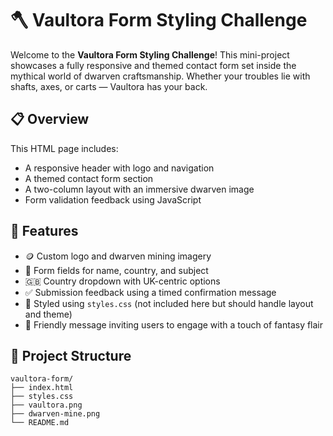 # 🪓 Vaultora Form Styling Challenge

Welcome to the **Vaultora Form Styling Challenge**! This mini-project showcases a fully responsive and themed contact form set inside the mythical world of dwarven craftsmanship. Whether your troubles lie with shafts, axes, or carts — Vaultora has your back.

## 📋 Overview

This HTML page includes:
- A responsive header with logo and navigation
- A themed contact form section
- A two-column layout with an immersive dwarven image
- Form validation feedback using JavaScript

## 🧩 Features

- 🪙 Custom logo and dwarven mining imagery
- 🧾 Form fields for name, country, and subject
- 🇬🇧 Country dropdown with UK-centric options
- ✅ Submission feedback using a timed confirmation message
- 🎨 Styled using `styles.css` (not included here but should handle layout and theme)
- 💬 Friendly message inviting users to engage with a touch of fantasy flair

## 📁 Project Structure

```text
vaultora-form/
├── index.html
├── styles.css
├── vaultora.png
├── dwarven-mine.png
└── README.md
